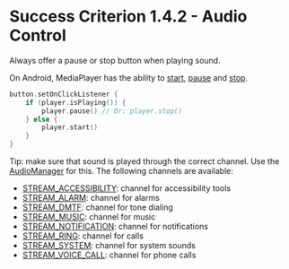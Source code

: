 # Success Criterion 1.4.2 - Audio Control

Always offer a pause or stop button when playing sound.

On Android, MediaPlayer has the ability to [start](<https://developer.android.com/reference/android/media/MediaPlayer#start()>), [pause](<https://developer.android.com/reference/android/media/MediaPlayer#pause()>) and [stop](<https://developer.android.com/reference/android/media/MediaPlayer#stop()>).

```kotlin
button.setOnClickListener {
    if (player.isPlaying()) {
        player.pause() // Or: player.stop()
    } else {
        player.start()
    }
}
```

Tip: make sure that sound is played through the correct channel. Use the [AudioManager](https://developer.android.com/reference/android/media/AudioManager) for this. The following channels are available:

- [STREAM_ACCESSIBILITY](https://developer.android.com/reference/android/media/AudioManager#STREAM_ACCESSIBILITY): channel for accessibility tools
- [STREAM_ALARM](https://developer.android.com/reference/android/media/AudioManager#STREAM_ALARM): channel for alarms
- [STREAM_DMTF](https://developer.android.com/reference/android/media/AudioManager#STREAM_DTMF): channel for tone dialing
- [STREAM_MUSIC](https://developer.android.com/reference/android/media/AudioManager#STREAM_MUSIC): channel for music
- [STREAM_NOTIFICATION](https://developer.android.com/reference/android/media/AudioManager#STREAM_NOTIFICATION): channel for notifications
- [STREAM_RING](https://developer.android.com/reference/android/media/AudioManager#STREAM_RING): channel for calls
- [STREAM_SYSTEM](https://developer.android.com/reference/android/media/AudioManager#STREAM_SYSTEM): channel for system sounds
- [STREAM_VOICE_CALL](https://developer.android.com/reference/android/media/AudioManager#STREAM_VOICE_CALL): channel for phone calls
